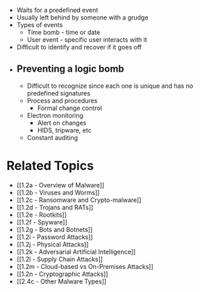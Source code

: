 - Waits for a predefined event
- Usually left behind by someone with a grudge
- Types of events
	- Time bomb - time or date
	- User event - specific user interacts with it
- Difficult to identify and recover if it goes off
- ## Preventing a logic bomb
	- Difficult to recognize since each one is unique and has no predefined signatures
	- Process and procedures
		- Formal change control
	- Electron monitoring
		- Alert on changes
		- HIDS, tripware, etc
	- Constant auditing

# Related Topics
- [[1.2a - Overview of Malware]]
- [[1.2b - Viruses and Worms]]
- [[1.2c - Ransomware and Crypto-malware]]
- [[1.2d - Trojans and RATs]]
- [[1.2e - Rootkits]]
- [[1.2f - Spyware]]
- [[1.2g - Bots and Botnets]]
- [[1.2i - Password Attacks]]
- [[1.2j - Physical Attacks]]
- [[1.2k - Adversarial Artificial Intelligence]]
- [[1.2l - Supply Chain Attacks]]
- [[1.2m - Cloud-based vs On-Premises Attacks]]
- [[1.2n - Cryptographic Attacks]]
- [[2.4c - Other Malware Types]]